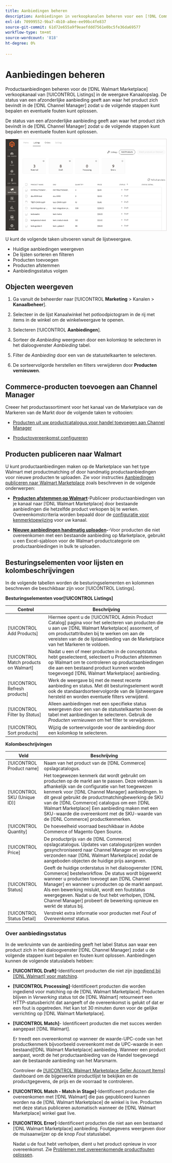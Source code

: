 ```yaml
---
title: Aanbiedingen beheren
description: Aanbiedingen in verkoopkanalen beheren voor een [!DNL Commerce] Opslaan met Channel Manager voor Adobe Commerce en Magento Open Source.
exl-id: 70999552-9ba7-4b10-a8ee-ee99bc4fe837
source-git-commit: 61d72e655a9f9eaefddd7561e0bc5fe36da69577
workflow-type: tm+mt
source-wordcount: '818'
ht-degree: 0%

---
```


# Aanbiedingen beheren

Productaanbiedingen beheren voor de [!DNL Walmart Marketplace] verkoopkanaal van [!UICONTROL Listings] in de weergave Kanaalopslag. De status van een afzonderlijke aanbieding geeft aan waar het product zich bevindt in de [!DNL Channel Manager] zodat u de volgende stappen kunt bepalen en eventuele fouten kunt oplossen.

De status van een afzonderlijke aanbieding geeft aan waar het product zich bevindt in de [!DNL Channel Manager] zodat u de volgende stappen kunt bepalen en eventuele fouten kunt oplossen.

![Pagina met aanbiedingen voor een verbonden verkoopkanaal](assets/product-listing-landing.png)

U kunt de volgende taken uitvoeren vanuit de lijstweergave.

* Huidige aanbiedingen weergeven
* De lijsten sorteren en filteren
* Producten toevoegen
* Producten afstemmen
* Aanbiedingsstatus volgen

## Objecten weergeven

1. Ga vanuit de beheerder naar [!UICONTROL **Marketing** > Kanalen > **Kanaalbeheer**].

1. Selecteer in de lijst Kanaalwinkel het potloodpictogram in de rij met items in de winkel om de winkelweergave te openen.

1. Selecteren [!UICONTROL **Aanbiedingen**].

1. Sorteer de *Aanbieding* weergeven door een kolomkop te selecteren in het dialoogvenster *Aanbieding* tabel.

1. Filter de *Aanbieding* door een van de statustelkaarten te selecteren.

1. De sorteervolgorde herstellen en filters verwijderen door **Producten vernieuwen**.

## Commerce-producten toevoegen aan Channel Manager

Creeer het productassortiment voor het kanaal van de Marketplace van de Markeren van de Markt door de volgende taken te voltooien:

* [Producten uit uw productcatalogus voor handel toevoegen aan Channel Manager](add-products-to-connected-channel.md)

* [Productovereenkomst configureren](map-product-attributes-for-matching.md#configure-product-attribute-settings)

## Producten publiceren naar Walmart

U kunt productaanbiedingen maken op de Marketplace van het type Walmart met productmatching of door handmatig productaanbiedingen voor nieuwe producten te uploaden. Zie voor instructies [Aanbiedingen publiceren naar Walmart Marketplace](publish-listings-to-marketplace.md) zoals beschreven in de volgende onderwerpen:

* **[Producten afstemmen op Walmart](publish-listings-to-marketplace.md)**-Publiceer productaanbiedingen van je kanaal naar [!DNL Walmart Marketplace] door bestaande aanbiedingen die hetzelfde product verkopen bij te werken. Overeenkomstcriteria worden bepaald door de [configuratie voor kenmerktoewijzing](map-product-attributes-for-matching.md) voor uw kanaal.

* **[Nieuwe aanbiedingen handmatig uploaden](publish-listings-to-marketplace.md#upload-new-product-listings)-**-Voor producten die niet overeenkomen met een bestaande aanbieding op Marketplace, gebruikt u een Excel-sjabloon voor de Walmart-productcategorie om productaanbiedingen in bulk te uploaden.

## Besturingselementen voor lijsten en kolombeschrijvingen

In de volgende tabellen worden de besturingselementen en kolommen beschreven die beschikbaar zijn voor [!UICONTROL Listings].

**Besturingselementen voor[!UICONTROL Listings]**

| **Control** | **Beschrijving** |
|----------------------------------------|--------------------------------------------------------------------------------------------------------------------------------------------------------------------------------------------------------------|
| [!UICONTROL Add Products] | Hiermee opent u de [!UICONTROL Admin Product Catalog] pagina voor het selecteren van producten die u aan uw [!DNL Walmart Marketplace] assorment, of om productattributen bij te werken om aan de vereisten van de de lijstaanbieding van de Marketplace van het Markeren te voldoen. |
| [!UICONTROL Match products on Walmart] | Nadat u een of meer producten in de conceptstatus hebt geselecteerd, selecteert u Producten afstemmen op Walmart om te controleren op productaanbiedingen die aan een bestaand product kunnen worden toegevoegd [!DNL Walmart Marketplace] aanbieding. |
| [!UICONTROL Refresh products] | Werk de weergave bij met de meest recente aanbieding en status. Met dit besturingselement wordt ook de standaardsorteervolgorde van de lijstweergave hersteld en worden eventuele filters verwijderd. |
| [!UICONTROL Filter by *Status*] | Alleen aanbiedingen met een specifieke status weergeven door een van de statustelkaarten boven de tabel met aanbiedingen te selecteren. Gebruik de *Producten vernieuwen* om het filter te verwijderen. |
| [!UICONTROL Sort products] | Wijzig de sorteervolgorde voor de aanbieding door een kolomkop te selecteren. |


**Kolombeschrijvingen**

| **Veld** | **Beschrijving** |
|------------------------------|-----------------------------------------------------------------------------------------------------------------------------------------------------------------------------------------------------------------------------------------------------------------------------------------------------------------------------------------------------------------------------------------------------------------------|
| [!UICONTROL Product name] | Naam van het product van de [!DNL Commerce] opslagcatalogus. |
| [!UICONTROL SKU (Unique ID)] | Het toegewezen kenmerk dat wordt gebruikt om producten op de markt aan te passen. Deze veldnaam is afhankelijk van de configuratie van het toegewezen kenmerk voor [!DNL Channel Manager] aanbiedingen. In dit geval gebruikt de productmatchingbewerking de SKU van de [!DNL Commerce] catalogus om een [!DNL Walmart Marketplace]  Een aanbieding maken met een SKU-waarde die overeenkomt met de SKU-waarde van de [!DNL Commerce] productkenmerken. |
| [!UICONTROL  Quantity] | De hoeveelheid voorraad beschikbaar in Adobe Commerce of Magento Open Source. |
| [!UICONTROL Price] | De productprijs van de [!DNL Commerce] opslagcatalogus. Updates van catalogusprijzen worden gesynchroniseerd naar Channel Manager en vervolgens verzonden naar [!DNL Walmart Marketplace]  zodat de aangeboden objecten de huidige prijs aangeven. |
| [!UICONTROL Status] | Geeft de huidige orderstatus in het dialoogvenster [!DNL Commerce] bestelworkflow. De status wordt bijgewerkt wanneer u producten toevoegt aan [!DNL Channel Manager] en wanneer u producten op de markt aanpast. Als een bewerking mislukt, wordt een foutstatus weergegeven. Nadat u de fout hebt verholpen, [!DNL Channel Manager] probeert de bewerking opnieuw en werkt de status bij. |
| [!UICONTROL Status Detail] | Verstrekt extra informatie voor producten met *Fout* of *Overeenkomst* status. |

### Over aanbiedingsstatus

In de werkruimte van de aanbieding geeft het label Status aan waar een product zich in het dialoogvenster [!DNL Channel Manager] zodat u de volgende stappen kunt bepalen en fouten kunt oplossen. Aanbiedingen kunnen de volgende statuslabels hebben:

* **[!UICONTROL Draft]**-Identificeert producten die niet zijn [ingediend bij [!DNL Walmart] voor matching](publish-listings-to-marketplace.md#match-products).

* **[!UICONTROL Processing]**-Identificeert producten die worden ingediend voor matching op de [!DNL Walmart Marketplace]. Producten blijven in *Verwerking* status tot de [!DNL Walmart] retourneert een HTTP-statusbericht dat aangeeft of de overeenkomst is gelukt of dat er een fout is opgetreden. Het kan tot 30 minuten duren voor de gelijke verrichting op [!DNL Walmart Marketplace].

* **[!UICONTROL Match]**- Identificeert producten die met succes werden aangepast [!DNL Walmart].

   Er treedt een overeenkomst op wanneer de waarde-UPC-code van het productkenmerk bijvoorbeeld overeenkomt met de UPC-waarde in een bestaand[!DNL Walmart Marketplace] aanbieding. Wanneer een product aanpast, wordt de het productaanbieding van de Handel toegevoegd aan de bestaande aanbieding van het Marsmarm.

   Controleer de [[!UICONTROL Walmart Marketplace Seller Account Items]](https://seller.walmart.com/items-and-inventory/manage-items) dashboard om de bijgewerkte productlijst te bekijken en de productgegevens, de prijs en de voorraad te controleren.

* **[!UICONTROL Match - Match in Stage]**-Identificeert producten die overeenkomen met [!DNL Walmart] die pas gepubliceerd kunnen worden na de [!DNL Walmart Marketplace] de winkel is live. Producten met deze status publiceren automatisch wanneer de [!DNL Walmart Marketplace] winkel gaat live.

* **[!UICONTROL Error]**-Identificeert producten die niet aan een bestaand [!DNL Walmart Marketplace] aanbieding. Foutgegevens weergeven door de muisaanwijzer op de knop *Fout* statuslabel.

   Nadat u de fout hebt verholpen, dient u het product opnieuw in voor overeenkomst. Zie [Problemen met overeenkomende productfouten oplossen](publish-listings-to-marketplace.md#troubleshoot-product-match-errors).
